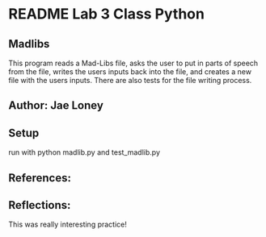 # README Lab 3 Class Python 
## Madlibs

This program reads a Mad-Libs file, asks the user to put in parts of speech from the file, writes the users inputs back into the file, and creates a new file with the users inputs. There are also tests for the file writing process.

## Author: Jae Loney

## Setup
run with python madlib.py and test_madlib.py

## References: 


## Reflections:
This was really interesting practice!